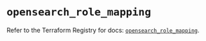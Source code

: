 # `opensearch_role_mapping`

Refer to the Terraform Registry for docs: [`opensearch_role_mapping`](https://registry.terraform.io/providers/ferlab-ste-justine/opensearch/0.1.0/docs/resources/role_mapping).
